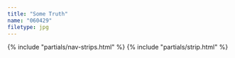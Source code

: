 ```yaml
---
title: "Some Truth"
name: "060429"
filetype: jpg
---
```


{% include "partials/nav-strips.html" %}
{% include "partials/strip.html" %}
